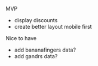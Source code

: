MVP
- display discounts
- create better layout mobile first

Nice to have
- add bananafingers data?
- add gandrs data?